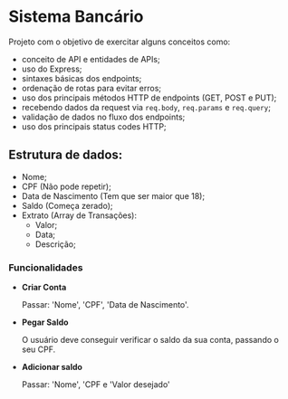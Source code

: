 # Sistema Bancário

Projeto com o objetivo de exercitar alguns conceitos como:
- conceito de API e entidades de APIs;
- uso do Express;
- sintaxes básicas dos endpoints;
- ordenação de rotas para evitar erros;
- uso dos principais métodos HTTP de endpoints (GET, POST e PUT);
- recebendo dados da request via `req.body`, `req.params` e `req.query`;
- validação de dados no fluxo dos endpoints;
- uso dos principais status codes HTTP;

## Estrutura de dados:
 * Nome;
 * CPF (Não pode repetir);
 * Data de Nascimento (Tem que ser maior que 18);
 * Saldo (Começa zerado);
 * Extrato (Array de Transações):
    - Valor;
    - Data;
    - Descrição; 

### Funcionalidades

- **Criar Conta**

  Passar: 'Nome', 'CPF', 'Data de Nascimento'.
    
- **Pegar Saldo**
    
    O usuário deve conseguir verificar o saldo da sua conta, passando o seu CPF. 
    
- **Adicionar saldo**
    
    Passar: 'Nome', 'CPF e 'Valor desejado'
    



